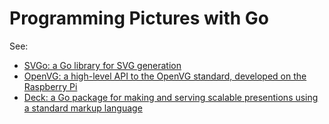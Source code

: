 # Programming Pictures with Go

See:

* [SVGo: a Go library for SVG generation](http://github.com/ajstarks/svgo)
* [OpenVG: a high-level API to the OpenVG standard, developed on the Raspberry Pi](http://github.com/ajstarks/openvg)
* [Deck: a Go package for making and serving scalable presentions using a standard markup language](github.com/ajstarks/deck)

